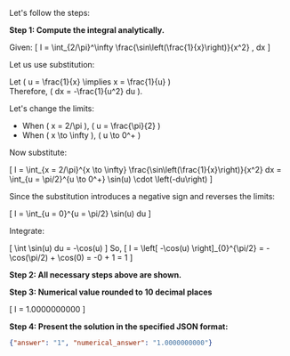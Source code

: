 Let's follow the steps:

**Step 1: Compute the integral analytically.**

Given:
\[
I = \int_{2/\pi}^\infty \frac{\sin\left(\frac{1}{x}\right)}{x^2} \, dx
\]

Let us use substitution:

Let \( u = \frac{1}{x} \implies x = \frac{1}{u} \)  
Therefore, \( dx = -\frac{1}{u^2} du \).

Let's change the limits:

- When \( x = 2/\pi \), \( u = \frac{\pi}{2} \)
- When \( x \to \infty \), \( u \to 0^+ \)

Now substitute:

\[
I = \int_{x = 2/\pi}^{x \to \infty} \frac{\sin\left(\frac{1}{x}\right)}{x^2} dx
= \int_{u = \pi/2}^{u \to 0^+} \sin(u) \cdot \left(-du\right)
\]

Since the substitution introduces a negative sign and reverses the limits:

\[
I = \int_{u = 0}^{u = \pi/2} \sin(u) du
\]

Integrate:

\[
\int \sin(u) du = -\cos(u)
\]
So,
\[
I = \left[ -\cos(u) \right]_{0}^{\pi/2}
= -\cos(\pi/2) + \cos(0)
= -0 + 1 = 1
\]

**Step 2: All necessary steps above are shown.**

**Step 3: Numerical value rounded to 10 decimal places**

\[
I = 1.0000000000
\]

**Step 4: Present the solution in the specified JSON format:**

```json
{"answer": "1", "numerical_answer": "1.0000000000"}
```